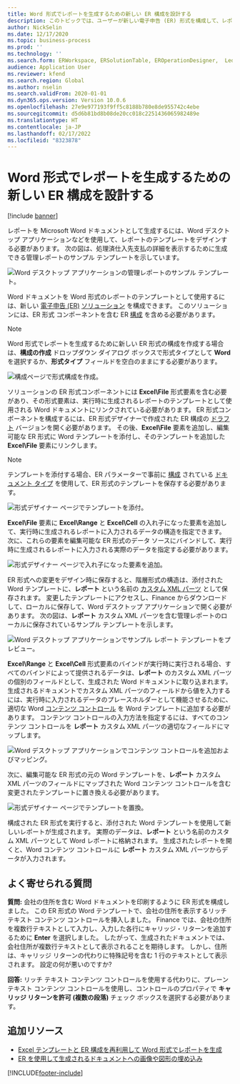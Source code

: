 ```yaml
---
title: Word 形式でレポートを生成するための新しい ER 構成を設計する
description: このトピックでは、ユーザーが新しい電子申告 (ER) 形式を構成して、レポートを Microsoft Word ドキュメントとして生成する方法について説明します。
author: NickSelin
ms.date: 12/17/2020
ms.topic: business-process
ms.prod: ''
ms.technology: ''
ms.search.form: ERWorkspace, ERSolutionTable, EROperationDesigner,  LedgerJournalTable, LedgerJournalTransVendPaym
audience: Application User
ms.reviewer: kfend
ms.search.region: Global
ms.author: nselin
ms.search.validFrom: 2020-01-01
ms.dyn365.ops.version: Version 10.0.6
ms.openlocfilehash: 27e9e977193f9ff5c8188b780e8de955742c4ebe
ms.sourcegitcommit: d5d6b81bd8b08de20cc018c2251436065982489e
ms.translationtype: HT
ms.contentlocale: ja-JP
ms.lasthandoff: 02/17/2022
ms.locfileid: "8323878"
---
```

# <a name="design-a-new-er-configuration-to-generate-reports-in-word-format"></a>Word 形式でレポートを生成するための新しい ER 構成を設計する

[!include [banner](../includes/banner.md)]

レポートを Microsoft Word ドキュメントとして生成するには、Word デスクトップ アプリケーションなどを使用して、レポートのテンプレートをデザインする必要があります。 次の図は、処理済仕入先支払の詳細を表示するために生成できる管理レポートのサンプル テンプレートを示しています。

![Word デスクトップ アプリケーションの管理レポートのサンプル テンプレート。](./media/er-design-configuration-word-image1.png)

Word ドキュメントを Word 形式のレポートのテンプレートとして使用するには、新しい [電子申告 (ER)](general-electronic-reporting.md) [ソリューション](er-quick-start1-new-solution.md) を構成できます。 このソリューションには、ER 形式 コンポーネントを含む ER [構成](general-electronic-reporting.md#Configuration) を含める必要があります。

> [!NOTE]
> Word 形式でレポートを生成するために新しい ER 形式の構成を作成する場合は、**構成の作成** ドロップダウン ダイアログ ボックスで形式タイプとして **Word** を選択するか、**形式タイプ** フィールドを空白のままにする必要があります。

![構成ページで形式構成を作成。](./media/er-design-configuration-word-image2.gif)

ソリューションの ER 形式コンポーネントには **Excel\\File** 形式要素を含む必要があり、その形式要素は、実行時に生成されるレポートのテンプレートとして使用される Word ドキュメントにリンクされている必要があります。 ER 形式コンポーネントを構成するには、ER 形式デザイナーで作成された ER 構成の [ドラフト](general-electronic-reporting.md#component-versioning) バージョンを開く必要があります。 その後、**Excel\\File** 要素を追加し、編集可能な ER 形式に Word テンプレートを添付し、そのテンプレートを追加した **Excel\\File** 要素にリンクします。

> [!NOTE]
> テンプレートを添付する場合、ER パラメーターで事前に [構成](electronic-reporting-er-configure-parameters.md#parameters-to-manage-documents) されている [ドキュメント タイプ](../../fin-ops/organization-administration/configure-document-management.md#configure-document-types) を使用して、ER 形式のテンプレートを保存する必要があります。

![形式デザイナー ページでテンプレートを添付。](./media/er-design-configuration-word-image3.gif)

**Excel\\File** 要素に **Excel\\Range** と **Excel\\Cell** の入れ子になった要素を追加して、実行時に生成されるレポートに入力されるデータの構造を指定できます。 次に、これらの要素を編集可能な ER 形式のデータ ソースにバインドして、実行時に生成されるレポートに入力される実際のデータを指定する必要があります。

![形式デザイナー ページで入れ子になった要素を追加。](./media/er-design-configuration-word-image4.gif)

ER 形式への変更をデザイン時に保存すると、階層形式の構造は、添付された Word テンプレートに、**レポート** という名前の [カスタム XML パーツ](/visualstudio/vsto/custom-xml-parts-overview) として保存されます。 変更したテンプレートにアクセスし、Finance からダウンロードして、ローカルに保存して、Word デスクトップ アプリケーションで開く必要があります。 次の図は、**レポート** カスタム XML パーツを含む管理レポートのローカルに保存されているサンプル テンプレートを示します。

![Word デスクトップ アプリケーションでサンプル レポート テンプレートをプレビュー。](./media/er-design-configuration-word-image5.gif)

**Excel\\Range** と **Excel\\Cell** 形式要素のバインドが実行時に実行される場合、すべてのバインドによって提供されるデータは、**レポート** のカスタム XML パーツの個別のフィールドとして、生成された Word ドキュメントに取り込まれます。 生成されるドキュメントでカスタム XML パーツのフィールドから値を入力するには、実行時に入力されるデータのプレースホルダーとして機能させるために、適切な Word [コンテンツ コントロール](/office/client-developer/word/content-controls-in-word) を Word テンプレートに追加する必要があります。 コンテンツ コントロールの入力方法を指定するには、すべてのコンテンツ コントロールを **レポート** カスタム XML パーツの適切なフィールドにマップします。

![Word デスクトップ アプリケーションでコンテンツ コントロールを追加およびマッピング。](./media/er-design-configuration-word-image6.gif)

次に、編集可能な ER 形式の元の Word テンプレートを、**レポート** カスタム XML パーツのフィールドにマップされた Word コンテンツ コントロールを含む変更されたテンプレートに置き換える必要があります。

![形式デザイナー ページでテンプレートを置換。](./media/er-design-configuration-word-image7.gif)

構成された ER 形式を実行すると、添付された Word テンプレートを使用して新しいレポートが生成されます。 実際のデータは、**レポート** という名前のカスタム XML パーツとして Word レポートに格納されます。 生成されたレポートを開くと、Word コンテンツ コントロールに **レポート** カスタム XML パーツからデータが入力されます。

## <a name="frequently-asked-questions"></a>よく寄せられる質問

**質問:** 会社の住所を含む Word ドキュメントを印刷するように ER 形式を構成しました。 この ER 形式の Word テンプレートで、会社の住所を表示するリッチ テキスト コンテンツ コントロールを挿入しました。 Finance では、会社の住所を複数行テキストとして入力し、入力した各行にキャリッジ・リターンを追加するために **Enter** を選択しました。 したがって、生成されたドキュメントでは、会社住所が複数行テキストとして表示されることを期待します。 しかし、住所は、キャリッジ リターンの代わりに特殊記号を含む 1 行のテキストとして表示されます。 設定の何が悪いのですか?

**回答:** リッチ テキスト コンテンツ コントロールを使用する代わりに、プレーン テキスト コンテンツ コントロールを使用し、コントロールのプロパティで **キャリッジ リターンを許可 (複数の段落)** チェック ボックスを選択する必要があります。

## <a name="additional-resources"></a>追加リソース

- [Excel テンプレートと ER 構成を再利用して Word 形式でレポートを生成](./tasks/er-design-configuration-word-2016-11.md)
- [ER を使用して生成されるドキュメントへの画像や図形の埋め込み](electronic-reporting-embed-images-shapes.md#embed-an-image-in-a-word-document)


[!INCLUDE[footer-include](../../../includes/footer-banner.md)]
